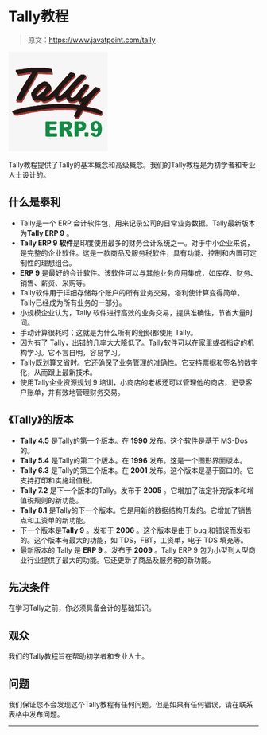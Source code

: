 # Tally教程

> 原文：<https://www.javatpoint.com/tally>

![Tally Tutorial](img/b2e474b7de2e07048e3c87253bbbbe68.png)

Tally教程提供了Tally的基本概念和高级概念。我们的Tally教程是为初学者和专业人士设计的。

## 什么是泰利

*   Tally是一个 ERP 会计软件包，用来记录公司的日常业务数据。Tally最新版本为**Tally ERP 9** 。
*   **Tally ERP 9 软件**是印度使用最多的财务会计系统之一。对于中小企业来说，是完整的企业软件。这是一款商品及服务税软件，具有功能、控制和内置可定制性的理想组合。
*   **ERP 9** 是最好的会计软件。该软件可以与其他业务应用集成，如库存、财务、销售、薪资、采购等。
*   Tally软件用于详细存储每个账户的所有业务交易。塔利使计算变得简单。Tally已经成为所有业务的一部分。
*   小规模企业认为，Tally 软件进行高效的业务交易，提供准确性，节省大量时间。
*   手动计算很耗时；这就是为什么所有的组织都使用 Tally。
*   因为有了 Tally，出错的几率大大降低了。Tally软件可以在家里或者指定的机构学习。它不言自明，容易学习。
*   Tally既划算又省时。它还确保了业务管理的准确性。它支持票据和签名的数字化，从而跟上最新技术。
*   使用Tally企业资源规划 9 培训，小商店的老板还可以管理他的商店，记录客户账单，并有效地管理财务交易。

## 《Tally》的版本

*   **Tally 4.5** 是Tally的第一个版本。在 **1990** 发布。这个软件是基于 MS-Dos 的。
*   **Tally 5.4** 是Tally的第二个版本。在 **1996** 发布。这是一个图形界面版本。
*   **Tally 6.3** 是Tally的第三个版本。在 **2001** 发布。这个版本是基于窗口的。它支持打印和实施增值税。
*   **Tally 7.2** 是下一个版本的Tally。发布于 **2005** 。它增加了法定补充版本和增值税规则的新功能。
*   **Tally 8.1** 是Tally的下一个版本。它是用新的数据结构开发的。它增加了销售点和工资单的新功能。
*   下一个版本是**Tally 9** 。发布于 **2006** 。这个版本是由于 bug 和错误而发布的。这个版本有最大的功能，如 TDS，FBT，工资单，电子 TDS 填充等。
*   最新版本的 Tally 是 **ERP 9** 。发布于 **2009** 。Tally ERP 9 包为小型到大型商业行业提供了最大的功能。它还更新了商品及服务税的新功能。

## 先决条件

在学习Tally之前，你必须具备会计的基础知识。

## 观众

我们的Tally教程旨在帮助初学者和专业人士。

## 问题

我们保证您不会发现这个Tally教程有任何问题。但是如果有任何错误，请在联系表格中发布问题。

* * *